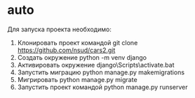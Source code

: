# auto

Для запуска проекта необходимо:

1. Клонировать проект командой git clone https://github.com/nsud/cars2.git
2. Создать окружение python -m venv django
3. Активировать окружение django\Scripts\activate.bat
4. Запустить миграцию python manage.py makemigrations
5. Мигрировать python manage.py migrate
7. Запустить проект командой python manage.py runserver
